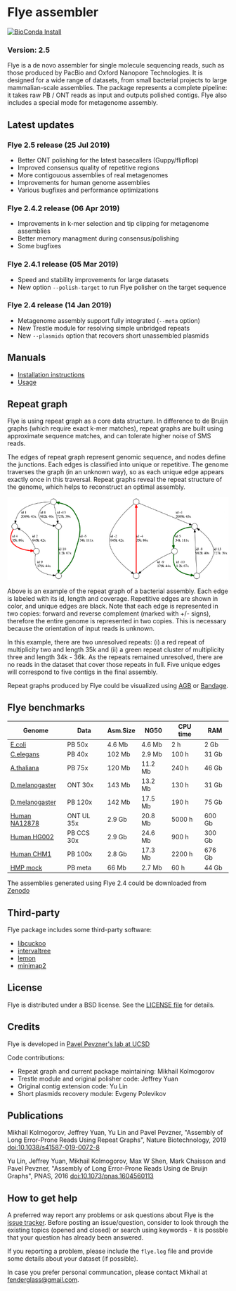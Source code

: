 Flye assembler
==============

[![BioConda Install](https://img.shields.io/conda/dn/bioconda/flye.svg?style=flag&label=BioConda%20install)](https://anaconda.org/bioconda/flye)

### Version: 2.5

Flye is a de novo assembler for single molecule sequencing reads,
such as those produced by PacBio and Oxford Nanopore Technologies.
It is designed for a wide range of datasets, from small bacterial projects
to large mammalian-scale assemblies. The package represents a complete
pipeline: it takes raw PB / ONT reads as input and outputs polished contigs.
Flye also includes a special mode for metagenome assembly.

Latest updates
--------------

### Flye 2.5 release (25 Jul 2019)
* Better ONT polishing for the latest basecallers (Guppy/flipflop)
* Improved consensus quality of repetitive regions
* More contigouous assemblies of real metagenomes
* Improvements for human genome assemblies
* Various bugfixes and performance optimizations

### Flye 2.4.2 release (06 Apr 2019)
* Improvements in k-mer selection and tip clipping for metagenome assemblies
* Better memory managment during consensus/polishing
* Some bugfixes

### Flye 2.4.1 release (05 Mar 2019)
* Speed and stability improvements for large datasets
* New option `--polish-target` to run Flye polisher on the target sequence

### Flye 2.4 release (14 Jan 2019)
* Metagenome assembly support fully integrated (`--meta` option)
* New Trestle module for resolving simple unbridged repeats
* New `--plasmids` option that recovers short unassembled plasmids


Manuals
-------

- [Installation instructions](docs/INSTALL.md)
- [Usage](docs/USAGE.md)


Repeat graph
------------

Flye is using repeat graph as a core data structure. 
In difference to de Bruijn graphs (which require exact k-mer matches),
repeat graphs are built using approximate sequence matches, and
can tolerate higher noise of SMS reads.

The edges of repeat graph represent genomic sequence, and nodes define
the junctions. Each edges is classified into unique or repetitive.
The genome traverses the graph (in an unknown way), so as each unique
edge appears exactly once in this traversal. Repeat graphs reveal the
repeat structure of the genome, which helps to reconstruct an optimal assembly.


<p align="center">
  <img src="docs/graph_example.png" alt="Graph example"/>
</p>

Above is an example of the repeat graph of a bacterial assembly.
Each edge is labeled with its id, length and coverage. Repetitive edges are shown
in color, and unique edges are black. Note that each edge is represented in 
two copies: forward and reverse complement (marked with +/- signs), 
therefore the entire genome is represented in two copies. This is necessary
because the orientation of input reads is unknown.

In this example, there are two unresolved repeats: (i) a red repeat of 
multiplicity two and length 35k and (ii) a green repeat cluster of multiplicity
three and length 34k - 36k. As the repeats remained unresolved, there are no reads
in the dataset that cover those repeats in full. Five unique edges 
will correspond to five contigs in the final assembly.

Repeat graphs produced by Flye could be visualized using
[AGB](https://github.com/almiheenko/AGB) or [Bandage](https://github.com/rrwick/Bandage).


Flye benchmarks
---------------

| Genome                   | Data       | Asm.Size  | NG50     | CPU time  | RAM    |
|--------------------------|------------|-----------|----------|-----------|--------|
| [E.coli][ecoli]          | PB 50x     | 4.6 Mb    | 4.6 Mb   | 2 h       | 2 Gb   |
| [C.elegans][ce]          | PB 40x     | 102 Mb    | 2.9 Mb   | 100 h     | 31 Gb  |
| [A.thaliana][at]         | PB 75x     | 120 Mb    | 11.2 Mb  | 240 h     | 46 Gb  |
| [D.melanogaster][dm-ont] | ONT 30x    | 143 Mb    | 13.2 Mb  | 130 h     | 31 Gb  |     
| [D.melanogaster][dm-pb]  | PB 120x    | 142 Mb    | 17.5 Mb  | 190 h     | 75 Gb  |     
| [Human NA12878][na12878] | ONT UL 35x | 2.9 Gb    | 20.8 Mb  | 5000 h    | 600 Gb |
| [Human HG002][hg002]     | PB CCS 30x | 2.9 Gb    | 24.6 Mb  | 900 h     | 300 Gb |
| [Human CHM1][chm1]       | PB 100x    | 2.8 Gb    | 17.3 Mb  | 2200 h    | 676 Gb |
| [HMP mock][hmp]          | PB meta    | 66 Mb     | 2.7 Mb   | 60 h      | 44 Gb  |

[na12878]: https://github.com/nanopore-wgs-consortium/NA12878/blob/master/Genome.md
[ce]: https://github.com/PacificBiosciences/DevNet/wiki/C.-elegans-data-set
[at]: https://downloads.pacbcloud.com/public/SequelData/ArabidopsisDemoData/
[dm-pb]: https://github.com/PacificBiosciences/DevNet/wiki/Drosophila-sequence-and-assembly
[dm-ont]: https://www.ebi.ac.uk/ena/data/view/SRR6702603
[hg002]: https://ftp-trace.ncbi.nlm.nih.gov/giab/ftp/data/AshkenazimTrio/HG002_NA24385_son/PacBio_CCS_15kb/
[ecoli]: https://github.com/PacificBiosciences/DevNet/wiki/E.-coli-Bacterial-Assembly
[hmp]: https://github.com/PacificBiosciences/DevNet/wiki/Human_Microbiome_Project_MockB_Shotgun 
[chm1]: https://trace.ncbi.nlm.nih.gov/Traces/sra/?study=SRP044331

The assemblies generated using Flye 2.4 could be downloaded from [Zenodo](https://zenodo.org/record/2612888)

Third-party
-----------

Flye package includes some third-party software:

* [libcuckoo](http://github.com/efficient/libcuckoo)
* [intervaltree](https://github.com/ekg/intervaltree)
* [lemon](http://lemon.cs.elte.hu/trac/lemon)
* [minimap2](https://github.com/lh3/minimap2)


License
-------

Flye is distributed under a BSD license. See the [LICENSE file](LICENSE) for details.


Credits
-------

Flye is developed in [Pavel Pevzner's lab at UCSD](http://cseweb.ucsd.edu/~ppevzner/)

Code contributions:

* Repeat graph and current package maintaining: Mikhail Kolmogorov
* Trestle module and original polisher code: Jeffrey Yuan
* Original contig extension code: Yu Lin
* Short plasmids recovery module: Evgeny Polevikov


Publications
------------
Mikhail Kolmogorov, Jeffrey Yuan, Yu Lin and Pavel Pevzner, 
"Assembly of Long Error-Prone Reads Using Repeat Graphs", Nature Biotechnology, 2019
[doi:10.1038/s41587-019-0072-8](https://doi.org/10.1038/s41587-019-0072-8)

Yu Lin, Jeffrey Yuan, Mikhail Kolmogorov, Max W Shen, Mark Chaisson and Pavel Pevzner, 
"Assembly of Long Error-Prone Reads Using de Bruijn Graphs", PNAS, 2016
[doi:10.1073/pnas.1604560113](https://www.doi.org/10.1073/pnas.1604560113)


How to get help
---------------
A preferred way report any problems or ask questions about Flye is the 
[issue tracker](https://github.com/fenderglass/Flye/issues). 
Before posting an issue/question, consider to look through the existing topics (opened and closed)
or search using keywords - it is possble that your question has already been answered.

If you reporting a problem, please include the `flye.log` file and provide some 
details about your dataset (if possible).

In case you prefer personal communcation, please contact Mikhail at fenderglass@gmail.com.
